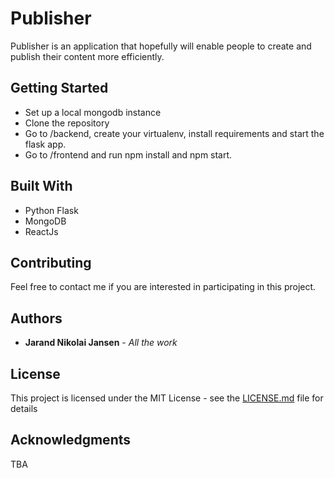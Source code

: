 # Publisher

Publisher is an application that hopefully will enable people to create and publish their content more efficiently.

## Getting Started

* Set up a local mongodb instance
* Clone the repository
* Go to /backend, create your virtualenv, install requirements and start the flask app.
* Go to /frontend and run npm install and npm start.

## Built With

* Python Flask
* MongoDB
* ReactJs

## Contributing

Feel free to contact me if you are interested in participating in this project.

## Authors

* **Jarand Nikolai Jansen** - *All the work*

## License

This project is licensed under the MIT License - see the [LICENSE.md](LICENSE.md) file for details

## Acknowledgments

TBA

